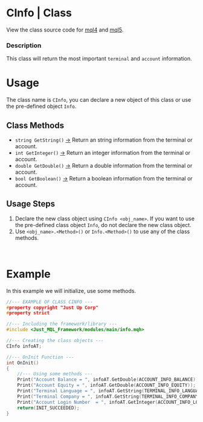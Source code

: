 # CInfo | Class
View the class source code for [mql4](../../../sources/main/infoMQL4.mqh) and [mql5](../../../sources/main/infoMQL5.mqh). <br>

### Description
This class will return the most important `terminal` and `account` information.

# Usage
The class name is `CInfo`, you can declare a new object of this class or use the pre-defined object `Info`.

## Class Methods
- `string GetString()` [->](info-getString.md) Return an string information from the terminal or account.
- `int GetInteger()` [->](info-getInteger.md) Return an integer information from the terminal or account.
- `double GetDouble()` [->](info-getDouble.md) Return a double information from the terminal or account.
- `bool GetBoolean()` [->](info-getBoolean.md) Return a boolean information from the terminal or account.


## Usage Steps
1. Declare the new class object using `CInfo <obj_name>`. If you want to use the pre-defined class object `Info`, do not declare the new class object.
2. Use `<obj_name>.<Method>()` or `Info.<Method>()` to use any of the class methods.

<br>

# Example
In this example we will initialize, use some methods.

```cpp
//--- EXAMPLE OF CLASS CINFO ---
#property copyright "Just Up Corp"
#property strict

//--- Including the framework/library ---
#include <Just_MQL_Framework/modules/main/info.mqh>

//--- Creating the class objects ---
CInfo infoAT;

//--- OnInit Function ---
int OnInit()
{
    //--- Using some methods ---
    Print("Account Balance = ", infoAT.GetDouble(ACCOUNT_INFO_BALANCE));
    Print("Account Equity = ", infoAT.GetDouble(ACCOUNT_INFO_EQUITY));
    Print("Terminal Language = ", infoAT.GetString(TERMINAL_INFO_LANGUAGE));
    Print("Terminal Company = ", infoAT.GetString(TERMINAL_INFO_COMPANY));
    Print("Account Login Number  = ", infoAT.GetInteger(ACCOUNT_INFO_LOGIN));
    return(INIT_SUCCEEDED);
}
```